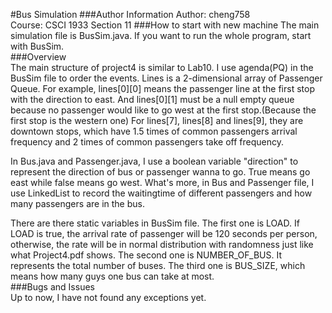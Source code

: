 #Bus Simulation 
###Author Information 
Author: <bold>cheng758</bold>  
Course: CSCI 1933 Section 11
###How to start with new machine 
The main simulation file is BusSim.java. If you want to run the whole program, start with BusSim.  
###Overview  
   The main structure of project4 is similar to Lab10. I use agenda(PQ) in the BusSim file to order the events. Lines is a 2-dimensional array of Passenger Queue. For example, lines[0][0] means the passenger line at the first stop with the direction to east. And lines[0][1] must be a null empty queue because no passenger would like to go west at the first stop.(Because the first stop is the western one) For lines[7], lines[8] and lines[9], they are downtown stops, which have 1.5 times of common passengers arrival frequency and 2 times of common passengers take off frequency.   

In Bus.java and Passenger.java, I use a boolean variable "direction" to represent the direction of bus or passenger wanna to go. True means go east while false means go west. What's more, in Bus and Passenger file, I use LinkedList to record the waitingtime of different passengers and how many passengers are in the bus.   

There are there static variables in BusSim file. The first one is LOAD. If LOAD is true, the arrival rate of passenger  will be 120 seconds per person, otherwise, the rate will be in normal distribution with randomness just like what Project4.pdf shows. The second one is NUMBER_OF_BUS. It represents the total number of buses. The third one is BUS_SIZE, which means how many guys one bus can take at most.  
###Bugs and Issues  
Up to now, I have not found any exceptions yet.
